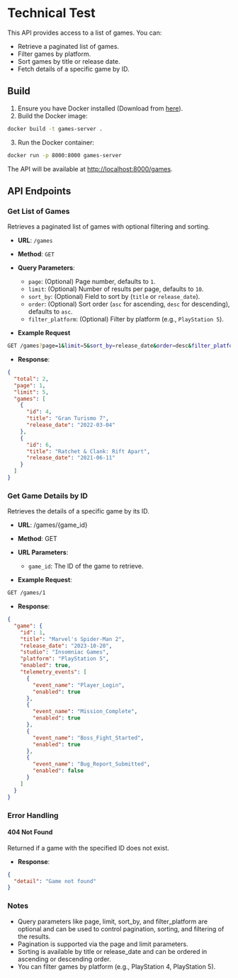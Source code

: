 # Technical Test

This API provides access to a list of games. You can:

- Retrieve a paginated list of games.
- Filter games by platform.
- Sort games by title or release date.
- Fetch details of a specific game by ID.

## Build

1. Ensure you have Docker installed (Download from [here](https://www.docker.com/products/docker-desktop/)).
2. Build the Docker image:

```bash
docker build -t games-server .
```

3. Run the Docker container:

```bash
docker run -p 8000:8000 games-server
```

The API will be available at [http://localhost:8000/games](http://localhost:8000/games).

## API Endpoints

### Get List of Games

Retrieves a paginated list of games with optional filtering and sorting.

- **URL**: `/games`
- **Method**: `GET`
- **Query Parameters**:

  - `page`: (Optional) Page number, defaults to `1`.
  - `limit`: (Optional) Number of results per page, defaults to `10`.
  - `sort_by`: (Optional) Field to sort by (`title` or `release_date`).
  - `order`: (Optional) Sort order (`asc` for ascending, `desc` for descending), defaults to `asc`.
  - `filter_platform`: (Optional) Filter by platform (e.g., `PlayStation 5`).

- **Example Request**

```bash
GET /games?page=1&limit=5&sort_by=release_date&order=desc&filter_platform=PlayStation%205
```

- **Response**:

```json
{
  "total": 2,
  "page": 1,
  "limit": 5,
  "games": [
    {
      "id": 4,
      "title": "Gran Turismo 7",
      "release_date": "2022-03-04"
    },
    {
      "id": 6,
      "title": "Ratchet & Clank: Rift Apart",
      "release_date": "2021-06-11"
    }
  ]
}
```

### Get Game Details by ID

Retrieves the details of a specific game by its ID.

- **URL**: /games/{game_id}
- **Method**: GET
- **URL Parameters**:

  - `game_id`: The ID of the game to retrieve.

- **Example Request**:

```bash
GET /games/1
```

- **Response**:

```json
{
  "game": {
    "id": 1,
    "title": "Marvel's Spider-Man 2",
    "release_date": "2023-10-20",
    "studio": "Insomniac Games",
    "platform": "PlayStation 5",
    "enabled": true,
    "telemetry_events": [
      {
        "event_name": "Player_Login",
        "enabled": true
      },
      {
        "event_name": "Mission_Complete",
        "enabled": true
      },
      {
        "event_name": "Boss_Fight_Started",
        "enabled": true
      },
      {
        "event_name": "Bug_Report_Submitted",
        "enabled": false
      }
    ]
  }
}
```

### Error Handling

#### 404 Not Found

Returned if a game with the specified ID does not exist.

- **Response**:

```json
{
  "detail": "Game not found"
}
```

### Notes

- Query parameters like page, limit, sort_by, and filter_platform are optional and can be used to control pagination, sorting, and filtering of the results.
- Pagination is supported via the page and limit parameters.
- Sorting is available by title or release_date and can be ordered in ascending or descending order.
- You can filter games by platform (e.g., PlayStation 4, PlayStation 5).
